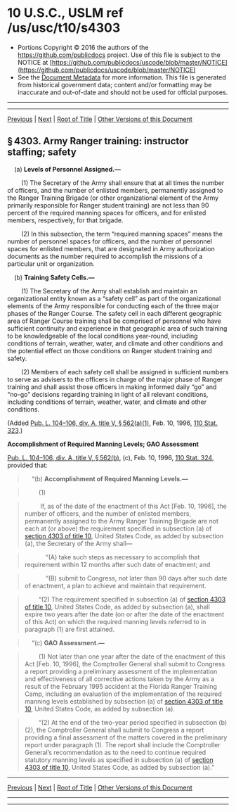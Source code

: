 ---
---

# 10 U.S.C., USLM ref /us/usc/t10/s4303

* Portions Copyright © 2016 the authors of the https://github.com/publicdocs project.
  Use of this file is subject to the NOTICE at [https://github.com/publicdocs/uscode/blob/master/NOTICE](https://github.com/publicdocs/uscode/blob/master/NOTICE)
* See the [Document Metadata](././../../../../../..//README.md) for more information.
  This file is generated from historical government data; content and/or formatting may be inaccurate and out-of-date and should not be used for official purposes.

----------
----------

[Previous](./../../../../../..//us/usc/t10/stB/ptIII/ch401/m__us_usc_t10_s4302.md) | [Next](./../../../../../..//us/usc/t10/stB/ptIII/ch401/m__us_usc_t10_s4306.md) | [Root of Title](./../../../../../../) | [Other Versions of this Document](https://publicdocs.github.io/go/links?ns=uslm&ref=%2Fus%2Fusc%2Ft10%2Fs4303)

## § 4303. Army Ranger training: instructor staffing; safety

    (a) __Levels of Personnel Assigned.—__ 

        (1) The Secretary of the Army shall ensure that at all times the number of officers, and the number of enlisted members, permanently assigned to the Ranger Training Brigade (or other organizational element of the Army primarily responsible for Ranger student training) are not less than 90 percent of the required manning spaces for officers, and for enlisted members, respectively, for that brigade.

        (2) In this subsection, the term “required manning spaces” means the number of personnel spaces for officers, and the number of personnel spaces for enlisted members, that are designated in Army authorization documents as the number required to accomplish the missions of a particular unit or organization.

    (b) __Training Safety Cells.—__ 

        (1) The Secretary of the Army shall establish and maintain an organizational entity known as a “safety cell” as part of the organizational elements of the Army responsible for conducting each of the three major phases of the Ranger Course. The safety cell in each different geographic area of Ranger Course training shall be comprised of personnel who have sufficient continuity and experience in that geographic area of such training to be knowledgeable of the local conditions year-round, including conditions of terrain, weather, water, and climate and other conditions and the potential effect on those conditions on Ranger student training and safety.

        (2) Members of each safety cell shall be assigned in sufficient numbers to serve as advisers to the officers in charge of the major phase of Ranger training and shall assist those officers in making informed daily “go” and “no-go” decisions regarding training in light of all relevant conditions, including conditions of terrain, weather, water, and climate and other conditions.

(Added [Pub. L. 104–106, div. A, title V, § 562(a)(1)][/us/pl/104/106/s562/a/1], Feb. 10, 1996, [110 Stat. 323][/us/stat/110/323].)

 __Accomplishment of Required Manning Levels; GAO Assessment__ 

[Pub. L. 104–106, div. A, title V, § 562(b)][/us/pl/104/106/s562/b], (c), Feb. 10, 1996, [110 Stat. 324][/us/stat/110/324], provided that:

>     “(b) __Accomplishment of Required Manning Levels.—__ 

>         (1)

>          If, as of the date of the enactment of this Act \[Feb. 10, 1996\], the number of officers, and the number of enlisted members, permanently assigned to the Army Ranger Training Brigade are not each at (or above) the requirement specified in subsection (a) of [section 4303 of title 10][/us/usc/t10/s4303], United States Code, as added by subsection (a), the Secretary of the Army shall—

>             “(A) take such steps as necessary to accomplish that requirement within 12 months after such date of enactment; and

>             “(B) submit to Congress, not later than 90 days after such date of enactment, a plan to achieve and maintain that requirement.

>         “(2) The requirement specified in subsection (a) of [section 4303 of title 10][/us/usc/t10/s4303], United States Code, as added by subsection (a), shall expire two years after the date (on or after the date of the enactment of this Act) on which the required manning levels referred to in paragraph (1) are first attained.

>     “(c) __GAO Assessment.—__ 

>         (1) Not later than one year after the date of the enactment of this Act \[Feb. 10, 1996\], the Comptroller General shall submit to Congress a report providing a preliminary assessment of the implementation and effectiveness of all corrective actions taken by the Army as a result of the February 1995 accident at the Florida Ranger Training Camp, including an evaluation of the implementation of the required manning levels established by subsection (a) of [section 4303 of title 10][/us/usc/t10/s4303], United States Code, as added by subsection (a).

>         “(2) At the end of the two-year period specified in subsection (b)(2), the Comptroller General shall submit to Congress a report providing a final assessment of the matters covered in the preliminary report under paragraph (1). The report shall include the Comptroller General’s recommendation as to the need to continue required statutory manning levels as specified in subsection (a) of [section 4303 of title 10][/us/usc/t10/s4303], United States Code, as added by subsection (a).”

----------

[Previous](./../../../../../..//us/usc/t10/stB/ptIII/ch401/m__us_usc_t10_s4302.md) | [Next](./../../../../../..//us/usc/t10/stB/ptIII/ch401/m__us_usc_t10_s4306.md) | [Root of Title](./../../../../../../) | [Other Versions of this Document](https://publicdocs.github.io/go/links?ns=uslm&ref=%2Fus%2Fusc%2Ft10%2Fs4303)

----------
----------

[/us/pl/104/106/s562/a/1]: https://publicdocs.github.io/go/links?ns=uslm&ref=%2Fus%2Fpl%2F104%2F106%2Fs562%2Fa%2F1
[/us/stat/110/323]: https://publicdocs.github.io/go/links?ns=uslm&ref=%2Fus%2Fstat%2F110%2F323
[/us/pl/104/106/s562/b]: https://publicdocs.github.io/go/links?ns=uslm&ref=%2Fus%2Fpl%2F104%2F106%2Fs562%2Fb
[/us/stat/110/324]: https://publicdocs.github.io/go/links?ns=uslm&ref=%2Fus%2Fstat%2F110%2F324
[/us/usc/t10/s4303]: https://publicdocs.github.io/go/links?ns=uslm&ref=%2Fus%2Fusc%2Ft10%2Fs4303
[/us/usc/t10/s4303]: https://publicdocs.github.io/go/links?ns=uslm&ref=%2Fus%2Fusc%2Ft10%2Fs4303
[/us/usc/t10/s4303]: https://publicdocs.github.io/go/links?ns=uslm&ref=%2Fus%2Fusc%2Ft10%2Fs4303
[/us/usc/t10/s4303]: https://publicdocs.github.io/go/links?ns=uslm&ref=%2Fus%2Fusc%2Ft10%2Fs4303


